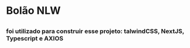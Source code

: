 # Bolão NLW




##




### foi utilizado para construir esse projeto: talwindCSS, NextJS, Typescript e AXIOS
